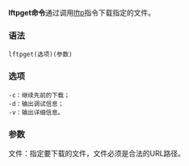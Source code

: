 **lftpget命令**通过调用[lftp](https://philipding.github.io/linux-command/lftp "lftp命令")指令下载指定的文件。

### 语法  

```
lftpget(选项)(参数)
```

### 选项  

```
-c：继续先前的下载；
-d：输出调试信息；
-v：输出详细信息。
```

### 参数  

文件：指定要下载的文件，文件必须是合法的URL路径。